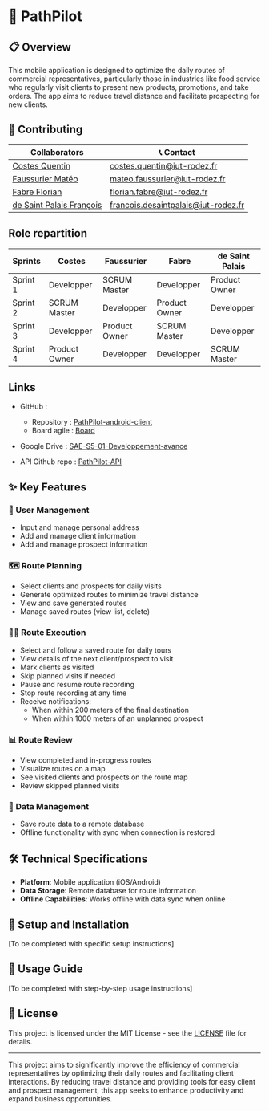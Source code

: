 # 💼 PathPilot

## 📋 Overview

This mobile application is designed to optimize the daily routes of commercial representatives, particularly those in industries like food service who regularly visit clients to present new products, promotions, and take orders. The app aims to reduce travel distance and facilitate prospecting for new clients.

## 🤝 Contributing

|                        Collaborators                     |             📞 Contact             |
|----------------------------------------------------------|-------------------------------------|
|[Costes Quentin](https://github.com/quentinformatique)    | costes.quentin@iut-rodez.fr         |
|[Faussurier Matéo](https://github.com/mateofsr)           | mateo.faussurier@iut-rodez.fr       |
|[Fabre Florian](https://github.com/Odonata971)            | florian.fabre@iut-rodez.fr          |
|[de Saint Palais François](https://github.com/Francois389)| francois.desaintpalais@iut-rodez.fr |

## Role repartition

| Sprints   | Costes        | Faussurier    | Fabre         | de Saint Palais |
|-----------|---------------|---------------|---------------|-----------------|
| Sprint 1  | Developper    | SCRUM Master  | Developper    | Product Owner   |
| Sprint 2  | SCRUM Master  | Developper    | Product Owner | Developper      |
| Sprint 3  | Developper    | Product Owner | SCRUM Master  | Developper      |
| Sprint 4  | Product Owner | Developper    | Developper    | SCRUM Master    |

## Links

- GitHub :
  - Repository : [PathPilot-android-client](https://github.com/SAE-S5-01-Developpement-avance/PathPilot-android-client)
  - Board agile : [Board](https://github.com/orgs/SAE-S5-01-Developpement-avance/projects/1)
- Google Drive : [SAE-S5-01-Developpement-avance](https://drive.google.com/drive/u/1/folders/0ACI0BAahVIUVUk9PVA)

- API Github repo : [PathPilot-API](https://github.com/orgs/SAE-S5-01-Developpement-avance/PathPilot-API)


## ✨ Key Features

### 👤 User Management

- Input and manage personal address
- Add and manage client information
- Add and manage prospect information

### 🗺️ Route Planning

- Select clients and prospects for daily visits
- Generate optimized routes to minimize travel distance
- View and save generated routes
- Manage saved routes (view list, delete)

### 🚶‍♂️ Route Execution

- Select and follow a saved route for daily tours
- View details of the next client/prospect to visit
- Mark clients as visited
- Skip planned visits if needed
- Pause and resume route recording
- Stop route recording at any time
- Receive notifications:
  - When within 200 meters of the final destination
  - When within 1000 meters of an unplanned prospect

### 📊 Route Review

- View completed and in-progress routes
- Visualize routes on a map
- See visited clients and prospects on the route map
- Review skipped planned visits

### 💾 Data Management

- Save route data to a remote database
- Offline functionality with sync when connection is restored

## 🛠️ Technical Specifications

- **Platform**: Mobile application (iOS/Android)
- **Data Storage**: Remote database for route information
- **Offline Capabilities**: Works offline with data sync when online

## 🚀 Setup and Installation

[To be completed with specific setup instructions]

## 📘 Usage Guide

[To be completed with step-by-step usage instructions]

## 📄 License

This project is licensed under the MIT License - see the [LICENSE](LICENSE) file for details.

---

This project aims to significantly improve the efficiency of commercial representatives by optimizing their daily routes and facilitating client interactions. By reducing travel distance and providing tools for easy client and prospect management, this app seeks to enhance productivity and expand business opportunities.
